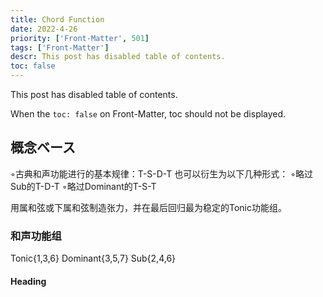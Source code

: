 ```yaml
---
title: Chord Function
date: 2022-4-26
priority: ['Front-Matter', 501]
tags: ['Front-Matter']
descr: This post has disabled table of contents.
toc: false
---
```


This post has disabled table of contents.

When the `toc: false` on Front-Matter, toc should not be displayed.

## 概念ベース
◦古典和声功能进行的基本规律：T-S-D-T
也可以衍生为以下几种形式：
◦略过Sub的T-D-T
◦略过Dominant的T-S-T

用属和弦或下属和弦制造张力，并在最后回归最为稳定的Tonic功能组。

### 和声功能组
Tonic{1,3,6}
Dominant{3,5,7}
Sub{2,4,6}

#### Heading
